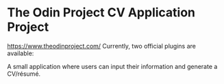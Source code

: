# The Odin Project CV Application Project

https://www.theodinproject.com/
Currently, two official plugins are available:

A small application where users can input their information and generate a CV/résumé.
